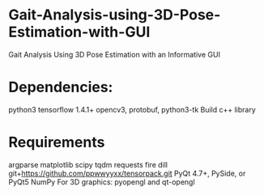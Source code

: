 # Gait-Analysis-using-3D-Pose-Estimation-with-GUI
Gait Analysis Using 3D Pose Estimation with an Informative GUI

# Dependencies:
python3
tensorflow 1.4.1+
opencv3, protobuf, python3-tk
Build c++ library 

# Requirements
argparse
matplotlib
scipy
tqdm
requests
fire
dill
git+https://github.com/ppwwyyxx/tensorpack.git
PyQt 4.7+, PySide, or PyQt5
NumPy
For 3D graphics: pyopengl and qt-opengl
